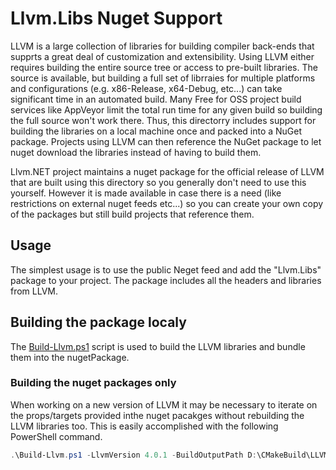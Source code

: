 # Llvm.Libs Nuget Support
LLVM is a large collection of libraries for building compiler back-ends that
supprts a great deal of customization and extensibility. Using LLVM either
requires building the entire source tree or access to pre-built libraries.
The source is available, but building a full set of librraies for multiple
platforms and configurations (e.g. x86-Release, x64-Debug, etc...) can take
significant time in an automated build. Many Free for OSS project build services
like AppVeyor limit the total run time for any given build so building the
full source won't work there. Thus, this directorry includes support for building
the libraries on a local machine once and packed into a NuGet package. Projects
using LLVM can then reference the NuGet package to let nuget download the
libraries instead of having to build them.

Llvm.NET project maintains a nuget package for the official release of LLVM that
are built using this directory so you generally don't need to use this yourself.
However it is made available in case there is a need (like restrictions on external
nuget feeds etc...) so you can create your own copy of the packages but still build
projects that reference them.

## Usage
The simplest usage is to use the public Neget feed and add the "Llvm.Libs" package
to your project. The package includes all the headers and libraries from LLVM.

## Building the package localy
The [Build-Llvm.ps1](Build-Llvm.md) script is used to build the LLVM libraries and
bundle them into the nugetPackage.

### Building the nuget packages only
When working on a new version of LLVM it may be necessary to iterate on the props/targets
provided inthe nuget pacakges without rebuilding the LLVM libraries too. This is easily
accomplished with the following PowerShell command.

```PowerShell
.\Build-Llvm.ps1 -LlvmVersion 4.0.1 -BuildOutputPath D:\CMakeBuild\LLVM\4.0.1 -LlvmRoot D:\LLVM\4.0.1 -Generate:$false -Build:$false -CreateSettingsJson:$false -Pack -PackStyle MultiPack
```

